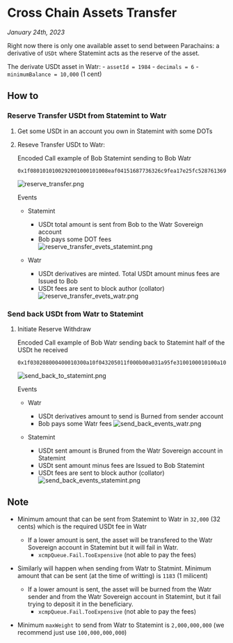 # Cross Chain Assets Transfer
*January 24th, 2023*

Right now there is only one available asset to send between Parachains: a derivative of `USDt` where Statemint acts as the reserve of the asset.

The derivate USDt asset in Watr:
	- `assetId = 1984`
	- `decimals = 6`
	- `minimumBalance = 10,000` (1 cent)

## How to
### Reserve Transfer USDt from Statemint to Watr
1. Get some USDt in an account you own in Statemint with some DOTs

2. Reseve Transfer USDt to Watr:

	Encoded Call example of Bob Statemint sending to Bob Watr
	```
	0x1f0801010100292001000101008eaf04151687736326c9fea17e25fc5287613693c912909cb226aa4794f26a480104000002043205011f000f00406352bfc6010000000000
	```
	![reserve_transfer.png](images/reserve_transfer.png)

	Events
	- Statemint
		- USDt total amount is sent from Bob to the Watr Sovereign account
		- Bob pays some DOT fees
		![reserve_transfer_evets_statemint.png](images/reserve_transfer_events_statemint.png)

	- Watr
		- USDt derivatives are minted. Total USDt amount minus fees are Issued to Bob
		- USDt fees are sent to block author (collator)
		![reserve_transfer_evets_watr.png](images/reserve_transfer_events_watr.png)

### Send back USDt from Watr to Statemint
1. Initiate Reserve Withdraw

	Encoded Call example of Bob Watr sending back to Statemint half of the USDt he received
	```
	0x1f030208000400010300a10f043205011f000b00a031a95fe3100100010100a10f0813000002043205011f000b00407a10f35a000d010004000101008eaf04151687736326c9fea17e25fc5287613693c912909cb226aa4794f26a4800e8764817000000
	```
	![send_back_to_statemint.png](images/send_back_to_statemint.png)

	Events
	- Watr
		- USDt derivatives amount to send is Burned from sender account
		- Bob pays some Watr fees
		![send_back_events_watr.png](images/send_back_events_watr.png)

	- Statemint
		- USDt sent amount is Bruned from the Watr Sovereign account in Statemint
		- USDt sent amount minus fees are Issued to Bob Statemint
		- USDt fees are sent to block author (collator)
		![send_back_events_statemint.png](images/send_back_events_statemint.png)

## Note
- Minimum amount that can be sent from Statemint to Watr in `32,000` (32 cents) which is the required USDt fee in Watr
	- If a lower amount is sent, the asset will be transfered to the Watr Sovereign account in Statemint but it will fail in Watr.
		- `xcmpQueue.Fail.TooExpensive` (not able to pay the fees)

- Similarly will happen when sending from Watr to Statmint. Minimum amount that can be sent (at the time of writting) is `1183` (1 milicent)
	- If a lower amount is sent, the asset will be burned from the Watr sender and from the Watr Sovereign account in Statemint, but it fail trying to deposit it in the beneficiary.
		- `xcmpQueue.Fail.TooExpensive` (not able to pay the fees)

- Minimum `maxWeight` to send from Watr to Statemint is `2,000,000,000` (we recommend just use `100,000,000,000`)
